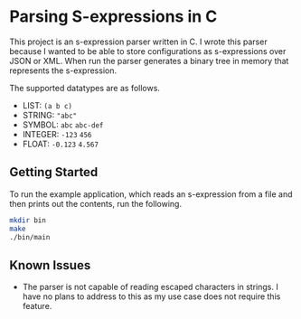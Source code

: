 # Parsing S-expressions in C
This project is an s-expression parser written in C. I wrote this parser because 
I wanted to be able to store configurations as s-expressions over JSON or XML. 
When run the parser generates a binary tree in memory that represents the s-expression.

The supported datatypes are as follows.
* LIST: `(a b c)`
* STRING: `"abc"`
* SYMBOL: `abc` `abc-def`
* INTEGER: `-123` `456`
* FLOAT: `-0.123` `4.567` 

## Getting Started
To run the example application, which reads an s-expression from a file and then prints out the contents, run the following.

```bash
mkdir bin
make
./bin/main
```

## Known Issues
* The parser is not capable of reading escaped characters in strings. I have no plans to address to this as my use case does not require this feature.

